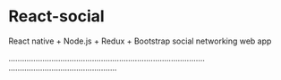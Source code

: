 # React-social
React native + Node.js + Redux + Bootstrap social networking web app

.......................................................................................
................................................